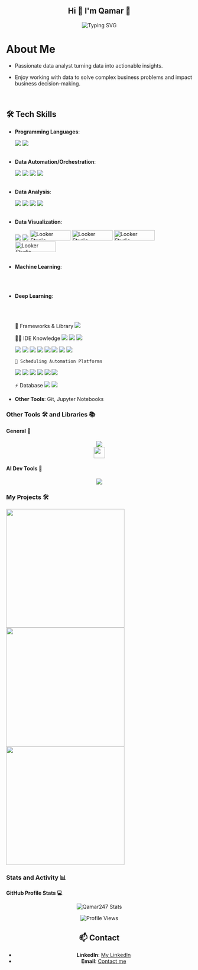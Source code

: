 <h2 align="center">
 Hi 👋 I'm Qamar 🐰
</h2>

<div align="center">
  <img src='https://readme-typing-svg.demolab.com?font=Space+Mono&pause=1000&color=00bf63&center=true&width=435&lines=Full time learner ;Part time Data Pro' alt='Typing SVG' />
</div>

# About Me
- Passionate data analyst turning data into actionable insights.
- Enjoy working with data to solve complex business problems and impact business decision-making.

  <br>
  
## 🛠️ Tech Skills

- **Programming Languages**:
  
  <img src='https://skillicons.dev/icons?i=py,&theme=dark'> 
  <img src='https://skillicons.dev/icons?i=r,&theme=dark'> 
  <br>
  <br>
 
- **Data Automation/Orchestration**:

  <img src='https://img.shields.io/badge/dbt-orange?logo=dbt&logoColor=white'/>
  <img src='https://img.shields.io/badge/Fivetran-0077FF?logo=fivetran&logoColor=white'/>
  <img src='https://img.shields.io/badge/Google%20Tag%20Manager-246FDB?logo=google-tag-manager&logoColor=white'/>
  <img src='https://img.shields.io/badge/Zapier-FF4A00?logo=zapier&logoColor=white'/>
  <br>
  <br>

- **Data Analysis**:

    <img src='https://img.shields.io/badge/sheets-217346?style=for-the-badge&logo=google-sheets&logoColor=white'/>
    <img src='https://img.shields.io/badge/sql-4479A1?style=for-the-badge&logo=postgresql&logoColor=white'/>
    <img src='https://img.shields.io/badge/Numpy-777BB4?style=for-the-badge&logo=numpy&logoColor=white'>
    <img src='https://img.shields.io/badge/Pandas-2C2D72?style=for-the-badge&logo=pandas&logoColor=white'>
   <br>
   <br>

- **Data Visualization**:

    <img src='https://img.shields.io/badge/Tableau-E97627?style=for-the-badge&logo=tableau&logoColor=white'/>
    <img src='https://img.shields.io/badge/Power_BI-F2C811?style=for-the-badge&logo=power-bi&logoColor=black'/>
    <img src='https://img.shields.io/badge/Looker%20Studio-4285F4?logo=looker&logoColor=white'alt="Looker Studio" style="height: 28px; width: 110px;"/>
    <img src='https://img.shields.io/badge/Seaborn-4C72B0?logo=seaborn&logoColor=white' alt="Looker Studio" style="height: 28px; width: 110px;" />
    <img src='https://img.shields.io/badge/Plotly-3F4F75?logo=plotly&logoColor=white' alt="Looker Studio" style="height: 28px; width: 110px;" />
    <img src='https://img.shields.io/badge/Matplotlib-11557C?logo=matplotlib&logoColor=white' alt="Looker Studio" style="height: 28px; width: 110px;" />
    <br>
    <br>

- **Machine Learning**:
    
    <br>
    <br>
    
- **Deep Learning**:

    <br>
    <br>

  

     🚀 Frameworks & Library
    <img src='https://img.shields.io/badge/Insomnia-5849be?style=for-the-badge&logo=Insomnia&logoColor=white'>


     👩‍💻 IDE Knowledge
     <img src='https://img.shields.io/badge/Colab-F9AB00?style=for-the-badge&logo=googlecolab&color=525252'>
     <img src='https://img.shields.io/badge/sublime_text-%23575757.svg?&style=for-the-badge&logo=sublime-text&logoColor=important'>
     <img src='https://img.shields.io/badge/VSCode-0078D4?style=for-the-badge&logo=visual%20studio%20code&logoColor=white'>

     <img src='https://img.shields.io/badge/Keras-D00000?style=for-the-badge&logo=Keras&logoColor=white'>
    
     <img src='https://img.shields.io/badge/Plotly-239120?style=for-the-badge&logo=plotly&logoColor=white'>
     <img src='https://img.shields.io/badge/scikit_learn-F7931E?style=for-the-badge&logo=scikit-learn&logoColor=white'>

     <img src='https://img.shields.io/badge/TensorFlow-FF6F00?style=for-the-badge&logo=TensorFlow&logoColor=white'>

     <img src='https://img.shields.io/badge/Airtable-18BFFF?style=for-the-badge&logo=Airtable&logoColor=white'>
     <img src='https://img.shields.io/badge/Google%20Docs-4285F4?style=for-the-badge&logo=google-docs&logoColor=white'>
     <img src='https://img.shields.io/badge/Google%20Sheets-34A853?style=for-the-badge&logo=google-sheets&logoColor=white'>
     <img src='https://img.shields.io/badge/Notion-000000?style=for-the-badge&logo=notion&logoColor=white'>


      📅 Scheduling Automation Platforms
  <img src='https://img.shields.io/badge/Calendly-006BFF?style=for-the-badge&logo=calendly&logoColor=white'>



    <img src='https://img.shields.io/badge/-HuggingFace-FDEE21?style=for-the-badge&logo=HuggingFace&logoColor=black'>
    <img src='https://img.shields.io/badge/Keras-FF0000?style=for-the-badge&logo=keras&logoColor=white'>
    <img src='https://img.shields.io/badge/TensorFlow-FF6F00?style=for-the-badge&logo=tensorflow&logoColor=white'>
    <img src='https://img.shields.io/badge/Kaggle-20BEFF?style=for-the-badge&logo=Kaggle&logoColor=white'>
    <img src='https://img.shields.io/badge/Google_Cloud-4285F4?style=for-the-badge&logo=google-cloud&logoColor=white'>

    ⚡ Database
    <img src='https://img.shields.io/badge/Sqlite-003B57?style=for-the-badge&logo=sqlite&logoColor=white'>
    <img src='https://img.shields.io/badge/PostgreSQL-316192?style=for-the-badge&logo=postgresql&logoColor=white'>
  
  


- **Other Tools**: Git, Jupyter Notebooks


### Other Tools 🛠️ and Libraries 📚

#### General 🫶

<div align='center'>
  <img src='https://skillicons.dev/icons?i=git,linux,md,godot&theme=dark'>
</div>

<div align='center'>
  <a href='https://colab.research.google.com/'>
    <img height=30px src='https://img.shields.io/badge/Google_Colab-242938?logo=googlecolab'>
  </a>
</div>

#### AI Dev Tools 🤖

<div align='center'>
  <img src='https://skillicons.dev/icons?i=tensorflow&theme=dark'>
</div>



### My Projects 🛠️

<a href="https://github.com/Qamar247/readme-">
  <img width=320 align="center" src='https://github-readme-stats.vercel.app/api/pin/?username=Qamar247&repo=readme-portfolio&show_icons=true&theme=holi&hide_border=true&border_radius=20&bg_color=0c3666'>
</a>

<a href="https://github.com/SenaThenu/link-orchard">
  <img width=320 align="center" src='https://github-readme-stats.vercel.app/api/pin/?username=Qamar247&repo=&show_icons=true&theme=holi&hide_border=true&border_radius=20&bg_color=0c3666'>
</a>

<a href="https://github.com/SenaThenu/StudySphere">
  <img width=320 align="center" src='https://github-readme-stats.vercel.app/api/pin/?username=Qamar247&repo=&show_icons=true&theme=holi&hide_border=true&border_radius=20&bg_color=0c3666'>
</a>

### Stats and Activity 📊


<strong>GitHub Profile Stats 💻</strong>

<div align="center" style="width: 100%">
  <img align="center" alt="Qamar247 Stats" src='https://github-readme-stats.vercel.app/api?username=Qamar247&show_icons=true&theme=holi&hide_border=true&border_radius=20&bg_color=0c3666' />
  <p></p>


![Profile Views](https://komarev.com/ghpvc/?username=Qamar247&label=Profile+Views&color=0c3666)


## 📫 Contact
- **LinkedIn**: [My LinkedIn](https://www.linkedin.com/in/qamaribrahim/)
- **Email**: [Contact me](mailto:qebrahym@gmail.com)
